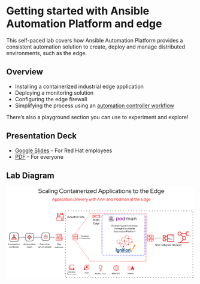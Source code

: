 # Getting started with Ansible Automation Platform and edge

This self-paced lab covers how Ansible Automation Platform provides a consistent automation solution to create, deploy and manage distributed environments, such as the edge.

## Overview

* Installing a containerized industrial edge application
* Deploying a monitoring solution
* Configuring the edge firewall
* Simplifying the process using an [automation controller workflow](https://docs.ansible.com/automation-controller/latest/html/userguide/workflows.html)

There’s also a playground section you can use to experiment and explore!

## Presentation Deck

- [Google Slides](https://docs.google.com/presentation/d/1WDw5QjAE74LfZUACrQUgYVRb61FP3zjaqnFwfOJet60/edit?usp=sharing) - For Red Hat employees
- [PDF](decks/lab-edge.pdf) - For everyone

## Lab Diagram

![edge_lab_overview](./img/lab-edge-overview.png)
